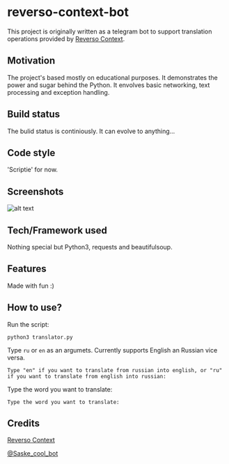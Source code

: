 # reverso-context-bot
This project is originally written as a telegram bot to support translation operations provided by [Reverso Context](https://context.reverso.net/).
## Motivation
The project's based mostly on educational purposes. It demonstrates the power and sugar behind the Python. It envolves basic networking, text processing and exception handling.
## Build status
The bulid status is continiously. It can evolve to anything...
## Code style
'Scriptie' for now.
## Screenshots
![alt text](https://github.com/goeth/reverso-context-bot/blob/master/preview/stage5.gif)
## Tech/Framework used
Nothing special but Python3, requests and beautifulsoup.
## Features
Made with fun :)
## How to use?
Run the script:
```
python3 translator.py 
```
Type `ru` or `en` as an argumets. Currently supports English an Russian vice versa.
```
Type "en" if you want to translate from russian into english, or "ru" if you want to translate from english into russian:
```
Type the word you want to translate:
```
Type the word you want to translate:
```
## Credits
[Reverso Context](https://context.reverso.net/)

[@Saske_cool_bot](https://t.me/saske_cool_bot)
